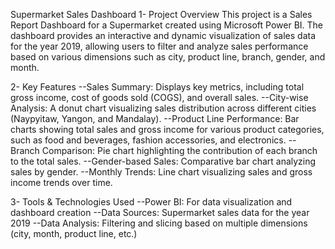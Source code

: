 Supermarket Sales Dashboard
1- Project Overview
This project is a Sales Report Dashboard for a Supermarket created using Microsoft Power BI. The dashboard provides an interactive and dynamic visualization of sales data for the year 2019, 
allowing users to filter and analyze sales performance based on various dimensions such as city, product line, branch, gender, and month.

2- Key Features
--Sales Summary: Displays key metrics, including total gross income, cost of goods sold (COGS), and overall sales.
--City-wise Analysis: A donut chart visualizing sales distribution across different cities (Naypyitaw, Yangon, and Mandalay).
--Product Line Performance: Bar charts showing total sales and gross income for various product categories, such as food and beverages, fashion accessories, and electronics.
--Branch Comparison: Pie chart highlighting the contribution of each branch to the total sales.
--Gender-based Sales: Comparative bar chart analyzing sales by gender.
--Monthly Trends: Line chart visualizing sales and gross income trends over time.


3- Tools & Technologies Used
--Power BI: For data visualization and dashboard creation
--Data Sources: Supermarket sales data for the year 2019
--Data Analysis: Filtering and slicing based on multiple dimensions (city, month, product line, etc.)
